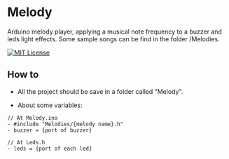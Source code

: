 
# Melody

Arduino melody player, applying a musical note frequency to a buzzer and leds light effects. Some sample songs can be find in the folder /Melodies.

[![MIT License](https://img.shields.io/badge/License-MIT-green.svg)](https://choosealicense.com/licenses/mit/)

## How to

- All the project should be save in a folder called "Melody".

- About some variables:
```
// At Melody.ino
- #include "Melodies/{melody name}.h"
- buzzer = {port of buzzer}
```
```
// At Leds.h
- leds = {port of each led}
```
